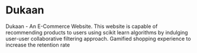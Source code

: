# Dukaan
Dukaan - An E-Commerce Website. This website is capable of recommending products to users using scikit learn algorithms by indulging user-user collaborative filtering approach. Gamified shopping experience to increase the retention rate
